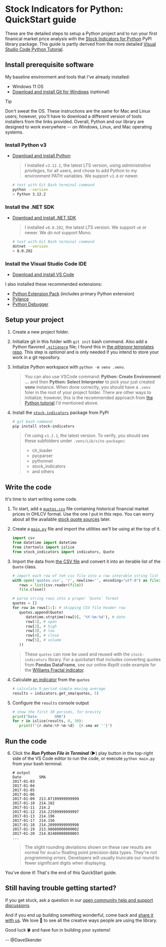 # Stock Indicators for Python: QuickStart guide

These are the detailed steps to setup a Python project and to run your first finanical market price analysis with the [Stock Indicators for Python](https://python.stock.indicators) PyPI library package.  This guide is partly derived from the more detailed [Visual Studio Code Python Tutorial](https://code.visualstudio.com/docs/python/python-tutorial).

## Install prerequisite software

My baseline environment and tools that I've already installed:

- Windows 11 OS
- [Download and install Git for Windows](https://git-scm.com/download/win) (optional)

> [!TIP]
> Don't sweat the OS.  These instructions are the same for Mac and Linux users; however, you'll have to download a different version of tools installers from the links provided.  Overall, Python and our library are designed to work everywhere -- on Windows, Linux, and Mac operating systems.

### Install Python v3

- [Download and install Python](https://www.python.org/downloads)

   > I installed `v3.12.2`, the latest LTS version, using _administrative privileges_, for all users, and chose to add Python to my environment PATH variables.  We support `v3.8` or newer.

   ```bash
   # test with Git Bash terminal command
   python --version
   > Python 3.12.2
   ```

### Install the .NET SDK

- [Download and install .NET SDK](https://dotnet.microsoft.com/en-us/download/visual-studio-sdks)

   > I installed `v8.0.202`, the latest LTS version.  We support `v6` or newer.  We _do not_ support Mono.
   
   ```bash
   # test with Git Bash terminal command
   dotnet --version
   > 8.0.202
   ```

### Install the Visual Studio Code IDE

- [Download and install VS Code](https://code.visualstudio.com/download)

I also installed these recommended extensions:

- [Python Extension Pack](https://marketplace.visualstudio.com/items?itemName=donjayamanne.python-extension-pack) (includes primary Python extension)
- [Pylance](https://marketplace.visualstudio.com/items?itemName=ms-python.vscode-pylance)
- [Python Debugger](https://marketplace.visualstudio.com/items?itemName=ms-python.debugpy)

## Setup your project

1. Create a new project folder.
2. Initialize git in this folder with `git init` bash command.  Also add a Python flavored [`.gitignore`](.gitignore) file; I found this in [the _gitignore_ templates repo](https://github.com/github/gitignore/blob/4488915eec0b3a45b5c63ead28f286819c0917de/Python.gitignore).  This step is _optional_ and is only needed if you intend to store your work in a git repository.
3. Initialize Python workspace with `python -m venv .venv`.

   > You can also use VSCode command: **Python: Create Environment ...** and then **Python: Select Interpreter** to pick your just created **venv** instance.  When done correctly, you should have a `.venv` foler in the root of your project folder.  There are other ways to initialize; however, this is the recommended approach from [the Python tutorial](https://code.visualstudio.com/docs/python/python-tutorial) I'd mentioned above.

5. Install the [`stock-indicators`](https://pypi.org/project/stock-indicators) package from PyPI

   ```bash
   # git bash command
   pip install stock-indicators
   ```

   > I'm using `v1.2.1`, the latest version.  To verify, you should see these subfolders under `.venv/Lib/site-packages`:
   > - clr_loader
   > - pycparser
   > - pythonnet
   > - stock_indicators
   > - and others

## Write the code

It's time to start writing some code.

1. To start, add a [`quotes.csv`](quotes.csv) file containing historical financial market prices in OHLCV format.  Use the one I put in this repo.  You can worry about all the available [stock quote sources](https://github.com/DaveSkender/Stock.Indicators/discussions/579) later.

2. Create a [`main.py`](main.py) file and import the utilities we'll be using at the top of it.

   ```python
   import csv
   from datetime import datetime
   from itertools import islice
   from stock_indicators import indicators, Quote
   ```

3. Import the data from [the CSV file](quotes.csv) and convert it into an iterable list of the `Quote` class.

   ```python
   # import each row of teh csv file into a raw interable string list
   with open('quotes.csv', 'r', newline='', encoding="utf-8") as file:
      rows = list(csv.reader(file))
      file.close()

   # parse string rows into a proper `Quote` format
   quotes = []
   for row in rows[1:]: # skipping CSV file header row
      quotes.append(Quote(
         datetime.strptime(row[0], '%Y-%m-%d'), # date
         row[1], # open
         row[2], # high
         row[3], # low
         row[4], # close
         row[5], # volume
      ))
   ```

   > These `quotes` can now be used and reused with the `stock-indicators` library.  For a quickstart that includes converting quotes from **Pandas DataFrame**, see our online _ReplIt_ code example for the [Williams Fractal indicator](https://replit.com/@daveskender/Stock-Indicators-for-Python-Williams-Fractal).

4. Calculate [an indicator](https://python.stockindicators.dev/indicators) from the `quotes`

   ```python
   # calculate 5-period simple moving average
   results = indicators.get_sma(quotes, 5)
   ```

5. Configure the `results` console output

   ```python
   # show the first 30 periods, for brevity
   print("Date        SMA")
   for r in islice(results, 0, 30):
      print(f"{r.date:%Y-%m-%d}  {r.sma or ''}")
   ```

## Run the code

6. Click the _**Run Python File in Terminal**_ (&#9658;) play button in the top-right side of the VS Code editor to run the code, or execute `python main.py` from your bash terminal.

   ```console
   # output
   Date        SMA
   2017-01-03
   2017-01-04
   2017-01-05
   2017-01-06
   2017-01-09  213.87199999999999
   2017-01-10  214.102
   2017-01-11  214.2
   2017-01-12  214.22599999999997
   2017-01-13  214.196
   2017-01-17  214.156
   2017-01-18  214.20999999999998
   2017-01-19  213.98600000000002
   2017-01-20  214.02400000000003
   ...
   ```

   > The slight rounding deviations shown on these raw results are normal for `double` floating point precision data types.  They're not _programming errors_.  Developers will usually truncate our round to fewer significant digits when displaying.

You've done it!  That's the end of this QuickStart guide.

## Still having trouble getting started?

If you get stuck, ask a question in our [open community help and support discussions]([https://github.com/DaveSkender/Stock.Indicators/discussions](https://github.com/DaveSkender/Stock.Indicators/discussions/categories/help-and-support)).

And if you end up building something wonderful, come back and [share it with us](https://github.com/DaveSkender/Stock.Indicators/discussions/categories/show-and-tell).  We love &#128150; to see all the creative ways people are using the library.

Good luck &#127808; and have fun in building your systems!

-- @DaveSkender
